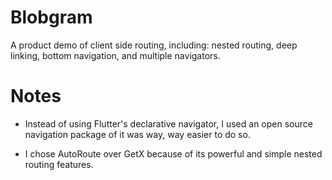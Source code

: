 # Blobgram

A product demo of client side routing, including: nested routing, deep linking, bottom navigation, and multiple navigators. 

# Notes 

* Instead of using Flutter's declarative navigator, I used an open source navigation package of it was way, way easier to do so. 

* I chose AutoRoute over GetX because of its powerful and simple nested routing features. 

